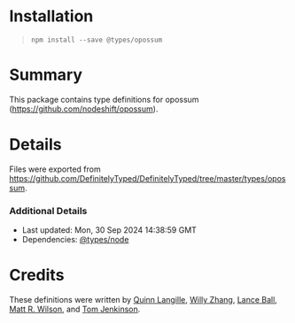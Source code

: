 # Installation
> `npm install --save @types/opossum`

# Summary
This package contains type definitions for opossum (https://github.com/nodeshift/opossum).

# Details
Files were exported from https://github.com/DefinitelyTyped/DefinitelyTyped/tree/master/types/opossum.

### Additional Details
 * Last updated: Mon, 30 Sep 2024 14:38:59 GMT
 * Dependencies: [@types/node](https://npmjs.com/package/@types/node)

# Credits
These definitions were written by [Quinn Langille](https://github.com/quinnlangille), [Willy Zhang](https://github.com/merufm), [Lance Ball](https://github.com/lance), [Matt R. Wilson](https://github.com/mastermatt), and [Tom Jenkinson](https://github.com/tjenkinson).
